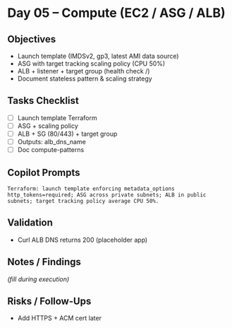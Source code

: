 # Day 05 – Compute (EC2 / ASG / ALB)

## Objectives
- Launch template (IMDSv2, gp3, latest AMI data source)
- ASG with target tracking scaling policy (CPU 50%)
- ALB + listener + target group (health check /)
- Document stateless pattern & scaling strategy

## Tasks Checklist
- [ ] Launch template Terraform
- [ ] ASG + scaling policy
- [ ] ALB + SG (80/443) + target group
- [ ] Outputs: alb_dns_name
- [ ] Doc compute-patterns

## Copilot Prompts
```
Terraform: launch template enforcing metadata_options http_tokens=required; ASG across private subnets; ALB in public subnets; target tracking policy average CPU 50%.
```

## Validation
- Curl ALB DNS returns 200 (placeholder app)

## Notes / Findings
_(fill during execution)_

## Risks / Follow-Ups
- Add HTTPS + ACM cert later
